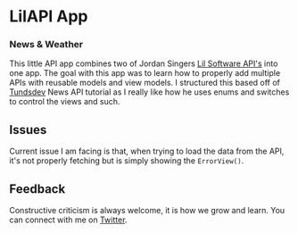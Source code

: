# LilAPI App
### News & Weather

This little API app combines two of Jordan Singers [Lil Software API's](http://lil.software/api/) into one app. The goal with this app was to learn how to properly add multiple APIs with reusable models and view models. I structured this based off of [Tundsdev](https://www.youtube.com/tundsdev) News API tutorial as I really like how he uses enums and switches to control the views and such.

## Issues 
Current issue I am facing is that, when trying to load the data from the API, it's not properly fetching but is simply showing the `ErrorView()`. 

## Feedback
Constructive criticism is always welcome, it is how we grow and learn. You can connect with me on [Twitter](https://twitter.com/halluxdev).
